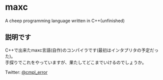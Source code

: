 # maxc
A cheep programming language written in C++(unfinished)


## 説明です
C++で出来たmaxc言語(自作)のコンパイラです(最初はインタプリタの予定だった)。<br>
手探りでこれをやっていますが、果たしてどこまでいけるのでしょうか。

Twitter: [@cmpl_error](https://twitter.com/cmpl_error)
